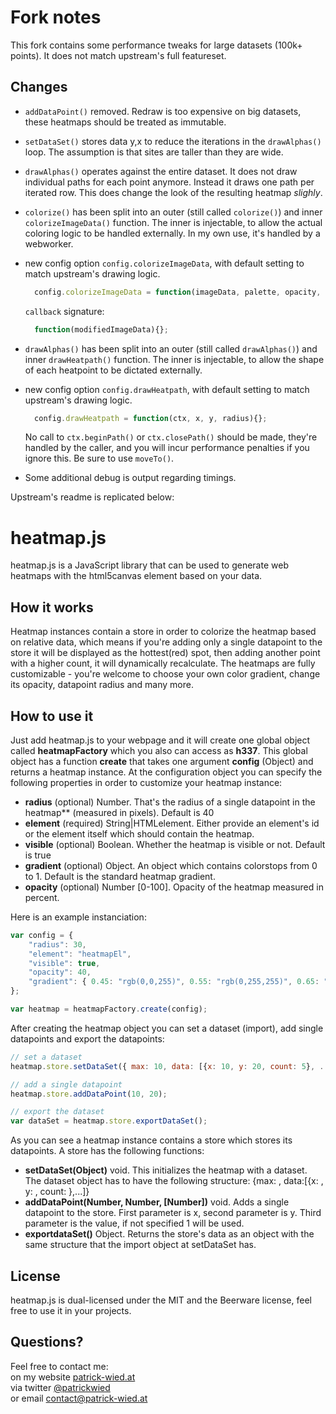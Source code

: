 # Fork notes

This fork contains some performance tweaks for large datasets (100k+ points). It does not match upstream's full featureset.

## Changes

- `addDataPoint()` removed. Redraw is too expensive on big datasets, these heatmaps should be treated as immutable.

- `setDataSet()` stores data y,x to reduce the iterations in the `drawAlphas()` loop. The assumption is that sites are taller than they are wide.

- `drawAlphas()` operates against the entire dataset. It does not draw individual paths for each point anymore. Instead it draws one path per iterated row.
  This does change the look of the resulting heatmap *slighly*.

- `colorize()` has been split into an outer (still called `colorize()`) and inner `colorizeImageData()` function. The inner is injectable, to allow the actual coloring logic to be handled externally. 
  In my own use, it's handled by a webworker.

- new config option `config.colorizeImageData`, with default setting to match upstream's drawing logic.
  ```javascript
    config.colorizeImageData = function(imageData, palette, opacity, premultiplyAlpha, callback){};
  ```

  `callback` signature:
  ```javascript
    function(modifiedImageData){};
  ```

- `drawAlphas()` has been split into an outer (still called `drawAlphas()`) and inner `drawHeatpath()` function. The inner is injectable, to allow the shape
  of each heatpoint to be dictated externally.

- new config option `config.drawHeatpath`, with default setting to match upstream's drawing logic.
  ```javascript
    config.drawHeatpath = function(ctx, x, y, radius){};
  ```
  No call to `ctx.beginPath()` or `ctx.closePath()` should be made, they're handled by the caller, and you will incur performance penalties if you ignore this. Be sure to use `moveTo()`.

- Some additional debug is output regarding timings.


Upstream's readme is replicated below:


# heatmap.js
heatmap.js is a JavaScript library that can be used to generate web heatmaps with the html5canvas element based on your data.

## How it works
Heatmap instances contain a store in order to colorize the heatmap based on relative data, which means if you're adding only a single datapoint to the store it will be displayed as the hottest(red) spot, then adding another point with a higher count, it will dynamically recalculate. 
The heatmaps are fully customizable - you're welcome to choose your own color gradient, change its opacity, datapoint radius and many more. 

## How to use it
Just add heatmap.js to your webpage and it will create one global object called **heatmapFactory** which you also can access as **h337**.
This global object has a function **create** that takes one argument **config** (Object) and returns a heatmap instance. 
At the configuration object you can specify the following properties in order to customize your heatmap instance:  

- **radius** (optional) Number. That's the radius of a single datapoint in the heatmap** (measured in pixels). Default is 40
- **element** (required) String|HTMLelement. Either provide an element's id or the element itself which should contain the heatmap.
- **visible** (optional) Boolean. Whether the heatmap is visible or not. Default is true
- **gradient** (optional) Object. An object which contains colorstops from 0 to 1. Default is the standard heatmap gradient.
- **opacity** (optional) Number [0-100]. Opacity of the heatmap measured in percent.

Here is an example instanciation:

```javascript
var config = {
    "radius": 30,
    "element": "heatmapEl",
    "visible": true,
    "opacity": 40,
    "gradient": { 0.45: "rgb(0,0,255)", 0.55: "rgb(0,255,255)", 0.65: "rgb(0,255,0)", 0.95: "yellow", 1.0: "rgb(255,0,0)" }
};

var heatmap = heatmapFactory.create(config);
```

After creating the heatmap object you can set a dataset (import), add single datapoints and export the datapoints:

```javascript
// set a dataset
heatmap.store.setDataSet({ max: 10, data: [{x: 10, y: 20, count: 5}, ...]});

// add a single datapoint
heatmap.store.addDataPoint(10, 20);

// export the dataset
var dataSet = heatmap.store.exportDataSet();
```

As you can see a heatmap instance contains a store which stores its datapoints. 
A store has the following functions:  

- **setDataSet(Object)** void. This initializes the heatmap with a dataset. The dataset object has to have the following structure: {max: <maximum count>, data:[{x: <dataPointX>, y: <dataPointY>, count: <valueAtXY>},...]}
- **addDataPoint(Number, Number, [Number])** void. Adds a single datapoint to the store. First parameter is x, second parameter is y. Third parameter is the value, if not specified 1 will be used.
- **exportdataSet()** Object. Returns the store's data as an object with the same structure that the import object at setDataSet has.

## License
heatmap.js is dual-licensed under the MIT and the Beerware license, feel free to use it in your projects. 

## Questions?
Feel free to contact me:  
on my website [patrick-wied.at](http://www.patrick-wied.at "")  
via twitter [@patrickwied](http://twitter.com/#!/patrickwied "")  
or email [contact@patrick-wied.at](mailto:contact@patrick-wied.at "")

